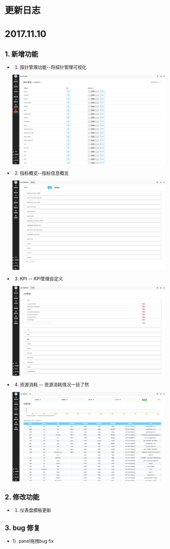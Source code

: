 # **更新日志**

# 2017.11.10

## 1. 新增功能

* 1) 探针管理功能--将探针管理可视化

    ![](/part5/images/17-11-10_1.png)
    
* 2) 指标概览--指标信息概览

    ![](/part5/images/17-11-10_2.png)
    
* 3) KPI -- KPI管理自定义
    
    ![](/part5/images/17-11-10_3.png)
    
* 4) 资源消耗 -- 资源消耗情况一目了然
    
    ![](/part5/images/17-11-10_4.png)


## 2. 修改功能

* 1) 仪表盘模板更新

## 3. bug 修复

* 1）panel拖拽bug fix